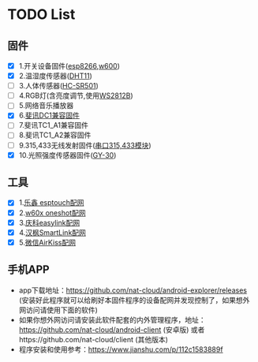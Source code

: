 #  TODO List

## 固件 
- [x] 1.开关设备固件([esp8266](https://github.com/iotdevice/esp8266-switch "esp8266"),[w600](https://github.com/iotdevice/w600-switch "w600"))  
- [x] 2.温湿度传感器([DHT11](https://github.com/iotdevice/esp8266-dht11))
- [ ] 3.人体传感器([HC-SR501](https://github.com/iotdevice/esp8266-HC-SR501)) 
- [ ] 4.RGB灯(含亮度调节,使用[WS2812B](https://github.com/iotdevice/esp8266-RGB-WS2812)) 
- [ ] 5.网络音乐播放器 
- [x] 6.[斐讯DC1兼容固件](https://github.com/iotdevice/phicomm_dc1 "phicomm_dc1")
- [ ] 7.斐讯TC1_A1兼容固件 
- [ ] 8.斐讯TC1_A2兼容固件 
- [ ] 9.315,433无线发射固件([串口315,433模块](https://github.com/iotdevice/serial-315-433)) 
- [x] 10.光照强度传感器固件([GY-30](https://github.com/iotdevice/esp8266-gy-30)) 

## 工具 
- [x] 1.[乐鑫 esptouch配网](https://github.com/iotdevice/flutter_smartconfig "esptouch")
- [x] 2.[w60x oneshot配网](https://github.com/iotdevice/flutter_oneshot "oneshot")
- [x] 3.[庆科easylink配网](https://github.com/iotdevice/flutter_easylink "easylink")
- [x] 4.[汉枫SmartLink配网](https://github.com/iotdevice/flutter_smartlink "SmartLink")
- [x] 5.[微信AirKiss配网](https://github.com/iotdevice/dart-airkiss "AirKiss")

## 手机APP 
- app下载地址：https://github.com/nat-cloud/android-explorer/releases (安装好此程序就可以给刷好本固件程序的设备配网并发现控制了，如果想外网访问请使用下面的软件)
- 如果你想外网访问请安装此软件配套的内外管理程序，地址：https://github.com/nat-cloud/android-client (安卓版) 或者https://github.com/nat-cloud/client (其他版本)
- 程序安装和使用参考：https://www.jianshu.com/p/112c1583889f